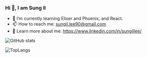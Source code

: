 ### Hi 👋, I am Sung Il


<!-- - 🔭 I’m currently working on Elixir and Phoenix -->
- 🌱 I’m currently learning Elixer and Phoenix, and React.
- 📫 How to reach me: sungil.lee90@gmail.com
- 📄 Learn more about me: https://www.linkedin.com/in/sungillee/

![GitHub stats](https://github-readme-stats.vercel.app/api?username=sungillee90&show_icons=true)

![TopLangs](https://github-readme-stats.vercel.app/api/top-langs/?username=sungillee90&theme=)
<!--![GitHub streak stats](https://github-readme-streak-stats.herokuapp.com/?user=sungillee90)-->



<!-- - 👯 I’m looking to collaborate on ...
- 🤔 I’m looking for help with ...
- 💬 Ask me about ...
-->

<!--
- 😄 Pronouns: ...
- ⚡ Fun fact: ...
-->

